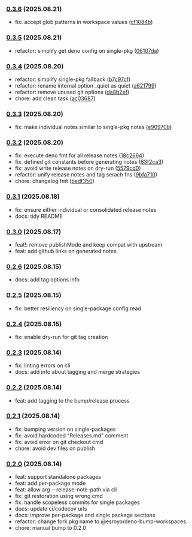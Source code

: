 ### [0.3.6](https://github.com/esroyo/bump-workspaces/compare/v0.3.5...v0.3.6) (2025.08.21)

- fix: accept glob patterns in workspace values
  ([cf1084b](https://github.com/esroyo/bump-workspaces/commit/cf1084b88d6f57c26e88ea4ace92d6061f60ff7f))

### [0.3.5](https://github.com/esroyo/bump-workspaces/compare/v0.3.4...v0.3.5) (2025.08.21)

- refactor: simplify get deno config on single-pkg
  ([06107da](https://github.com/esroyo/bump-workspaces/commit/06107da4b0a2c14f338fcd87dba66bd6dfd1143c))

### [0.3.4](https://github.com/esroyo/bump-workspaces/compare/v0.3.3...v0.3.4) (2025.08.20)

- refactor: simplify single-pkg fallback
  ([b7c97cf](https://github.com/esroyo/bump-workspaces/commit/b7c97cf280cf719ac38dc7f986bd6281da2ef680))
- refactor: rename internal option _quiet as quiet
  ([a621799](https://github.com/esroyo/bump-workspaces/commit/a621799a90f9391551e7b4a0d7a7ff0cbe0ddfb3))
- refactor: remove unused git options
  ([da8b2ef](https://github.com/esroyo/bump-workspaces/commit/da8b2ef44bfa2c6c111ba969121edced360817ab))
- chore: add clean task
  ([ac03687](https://github.com/esroyo/bump-workspaces/commit/ac036877677db960111227ad9353ba90849e7bbd))

### [0.3.3](https://github.com/esroyo/bump-workspaces/compare/v0.3.2...v0.3.3) (2025.08.20)

- fix: make individual notes similar to single-pkg notes
  ([e90970b](https://github.com/esroyo/bump-workspaces/commit/e90970b0b7fd81b0d9b9c312f95535fb266b1dfe))

### [0.3.2](https://github.com/esroyo/bump-workspaces/compare/v0.3.1...v0.3.2) (2025.08.20)

- fix: execute deno fmt for all release notes
  ([18c2664](https://github.com/esroyo/bump-workspaces/commit/18c2664cbf15e6f5639a7b4c7b165e21028f4602))
- fix: defined git constants before generating notes
  ([63f2ca3](https://github.com/esroyo/bump-workspaces/commit/63f2ca3642dfaeceae3f5ed799dfd33b0dc97490))
- fix: avoid write release notes on dry-run
  ([5579cd0](https://github.com/esroyo/bump-workspaces/commit/5579cd0503b7b000d46d95acc51a72cd0e1d98f0))
- refactor: unify release notes and tag serach fns
  ([9bfa710](https://github.com/esroyo/bump-workspaces/commit/9bfa710f8f2ec47769705329fdc662caeadf82f8))
- chore: changelog fmt
  ([bedf350](https://github.com/esroyo/bump-workspaces/commit/bedf350cdd6889518ccf3f0687b00a7812edf785))

### [0.3.1](https://github.com/esroyo/bump-workspaces/compare/v0.3.0...v0.3.1) (2025.08.18)

- fix: ensure either individual or consolidated release notes
- docs: tidy README

### [0.3.0](https://github.com/esroyo/bump-workspaces/compare/v0.2.6...v0.3.0) (2025.08.17)

- feat!: remove publishMode and keep compat with upstream
- feat: add github links on generated notes

### [0.2.6](https://github.com/esroyo/bump-workspaces/compare/v0.2.5...v0.2.6) (2025.08.15)

- docs: add tag options info

### [0.2.5](https://github.com/esroyo/bump-workspaces/compare/v0.2.4...v0.2.5) (2025.08.15)

- fix: better resiliency on single-package config read

### [0.2.4](https://github.com/esroyo/bump-workspaces/compare/v0.2.3...v0.2.4) (2025.08.15)

- fix: enable dry-run for git tag creation

### [0.2.3](https://github.com/esroyo/bump-workspaces/compare/v0.2.2...v0.2.3) (2025.08.14)

- fix: linting errors on cli
- docs: add info about tagging and merge strategies

### [0.2.2](https://github.com/esroyo/bump-workspaces/compare/v0.2.1...v0.2.2) (2025.08.14)

- feat: add tagging to the bump/release process

### [0.2.1](https://github.com/esroyo/bump-workspaces/compare/v0.2.0...v0.2.1) (2025.08.14)

- fix: bumping version on single-packages
- fix: avoid hardcoded "Releases.md" comment
- fix: avoid error on git checkout cmd
- chore: avoid dev files on publish

### [0.2.0](https://github.com/esroyo/bump-workspaces/compare/v0.1.x...v0.2.0) (2025.08.14)

- feat: support standalone packages
- feat: add per-package mode
- feat: allow arg --release-note-path via cli
- fix: git restoration using wrong cmd
- fix: handle scopeless commits for single packages
- docs: update ci/codecov urls
- docs: improve per-package and single package sections
- refactor: change fork pkg name to @esroyo/deno-bump-workspaces
- chore: manual bump to 0.2.0
